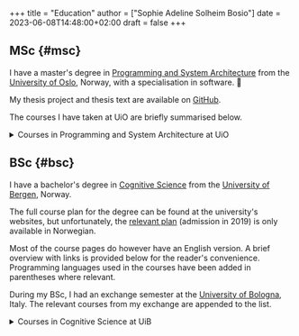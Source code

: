+++
title = "Education"
author = ["Sophie Adeline Solheim Bosio"]
date = 2023-06-08T14:48:00+02:00
draft = false
+++

## MSc {#msc}

I have a master's degree in [Programming and System Architecture](https://www.uio.no/studier/program/informatikk-programmering-master/) from the [University of Oslo](https://www.uio.no/), Norway, with a specialisation in software. 🌱

My thesis project and thesis text are available on [GitHub](https://github.com/SophieBosio/contra).

The courses I have taken at UiO are briefly summarised below.

<details>
<summary>Courses in Programming and System Architecture at UiO</summary>
<div class="details">

-   [IN5130](https://www.uio.no/studier/emner/matnat/ifi/IN5130/index-eng.html) - Modelling Unassailable IT-Systems
-   [IN5170](https://www.uio.no/studier/emner/matnat/ifi/IN5170/index-eng.html) - Models of Concurrency
-   [TEK5510](https://www.uio.no/studier/emner/matnat/its/TEK5510/index-eng.html) - Security in Operating Systems and Software
-   [IN5570](https://www.uio.no/studier/emner/matnat/ifi/IN5570/index-eng.html) - Distributed Objects
-   [IN5580](https://www.uio.no/studier/emner/matnat/ifi/IN5580/) - Computability Theory
-   [INF5110](https://www.uio.no/studier/emner/matnat/ifi/INF5110/) - Compiler Construction
-   Special Curriculum - Advanced Functional Programming, Semantics, and Types
</div>
</details>


## BSc {#bsc}

I have a bachelor's degree in [Cognitive Science](https://www.uib.no/en/studies/BASV-KOGNI) from the [University of Bergen](https://www.uib.no/), Norway.

The full course plan for the degree can be found at the university's websites,
but unfortunately, the [relevant plan](https://www.uib.no/infomedia/154615/tatt-opp-p%C3%A5-kogvit-f%C3%B8r-2022) (admission in 2019) is only available in
Norwegian.

Most of the course pages do however have an English version. A brief overview
with links is
provided below for the reader's convenience. Programming languages used in the
courses have been added in parentheses where relevant.

During my BSc, I had an exchange semester at the
[University of Bologna](https://www.unibo.it/it), Italy. The relevant courses from my exchange are appended to the list.

<details>
<summary>Courses in Cognitive Science at UiB</summary>
<div class="details">

-   [KOGVIT101](https://www.uib.no/emne/KOGVIT101) - Introduction to the Cognitive Sciences
-   [INF100](https://www.uib.no/en/course/INF101) - Introduction to Programming (Python)
-   [EXFAC00SK](https://www.uib.no/en/course/EXFAC00SK) - Basic Linguistics
-   [DASPSTAT](https://www.uib.no/en/course/DASPSTAT) - Statistics for the Cognitive Sciences
-   [LOG110](https://www.uib.no/en/course/LOG110) - Introduction to Formal Logic
-   [LOG111](https://www.uib.no/en/course/LOG111) - Deduction and Meta-Logic
-   [INF101](https://www.uib.no/en/course/INF101) - Object-Oriented Programming (Java)
-   [LING122](https://www.uib.no/en/course/LING122) - Languages and Cognition
-   [INFO282](https://www.uib.no/emne/INFO282) - Knowledge Representation and Reasoning (Prolog)
-   [INF122](https://www.uib.no/en/course/INF122) - Functional Programming (Haskell)
-   [FIL105](https://www.uib.no/en/course/FIL105) - Philosophy of Mind
-   [PSYK120](https://www.uib.no/en/course/PSYK120) - Biological and Cognitive Psychology
-   [EXPHIL-PSSEM](https://www.uib.no/en/course/EXPHIL-PSSEM) - Examen Facultatum in Psychology
-   [INFO135](https://www.uib.no/emne/INFO135) - Advanced Programming (Algorithms, Data Structures, and Programming) (Python)
-   [INF223](https://www.uib.no/en/course/INF223) - Category Theory
-   [INF227](https://www.uib.no/en/course/INF227) - Mathematical Logic
-   [MAT121](https://www.uib.no/en/course/MAT121) - Linear Algebra

And instead of the following courses (left), I had the equivalent courses at
the University of Bologna (right):

-   MAT111 -&gt; [79184](https://www.unibo.it/en/teaching/course-unit-catalogue/course-unit/2021/403275) - Calculus I
-   INF102 -&gt; [91256](https://www.unibo.it/en/teaching/course-unit-catalogue/course-unit/2021/446600) - Algorithms and Programming (Python)
-   Free credits -&gt; [90106](https://www.unibo.it/en/teaching/course-unit-catalogue/course-unit/2021/443719) - Ingegneria del Software (JavaScript)
</div>
</details>
